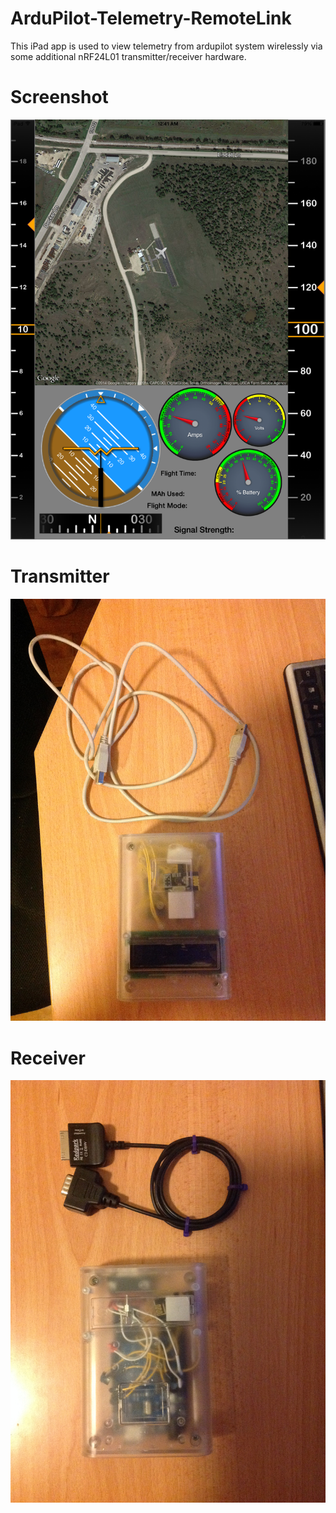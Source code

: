 ArduPilot-Telemetry-RemoteLink
==============================

This iPad app is used to view telemetry from ardupilot system wirelessly via some additional nRF24L01 transmitter/receiver hardware.

Screenshot
==========
![iPad](https://raw.githubusercontent.com/hershamin/ArduPilot-Telemetry-RemoteLink/master/screenshots/IMG_0022.PNG "iPad")

Transmitter
==========
![Transmitter](https://raw.githubusercontent.com/hershamin/ArduPilot-Telemetry-RemoteLink/master/screenshots/IMG_0024.JPG "Transmitter")

Receiver
=======
![Receiver](https://raw.githubusercontent.com/hershamin/ArduPilot-Telemetry-RemoteLink/master/screenshots/IMG_0023.JPG "Receiver")
